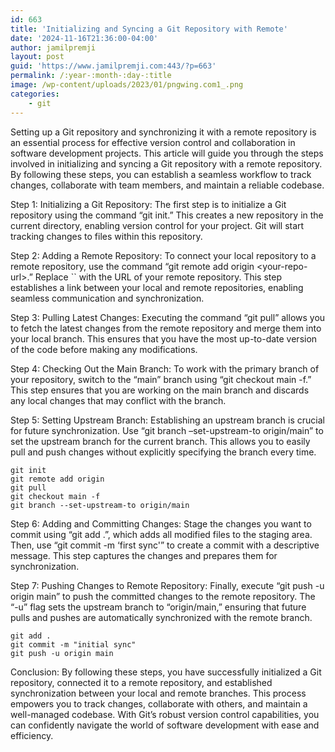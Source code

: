```yaml
---
id: 663
title: 'Initializing and Syncing a Git Repository with Remote'
date: '2024-11-16T21:36:00-04:00'
author: jamilpremji
layout: post
guid: 'https://www.jamilpremji.com:443/?p=663'
permalink: /:year-:month-:day-:title
image: /wp-content/uploads/2023/01/pngwing.com1_.png
categories:
    - git
---
```


Setting up a Git repository and synchronizing it with a remote repository is an essential process for effective version control and collaboration in software development projects. This article will guide you through the steps involved in initializing and syncing a Git repository with a remote repository. By following these steps, you can establish a seamless workflow to track changes, collaborate with team members, and maintain a reliable codebase.

Step 1: Initializing a Git Repository: The first step is to initialize a Git repository using the command “git init.” This creates a new repository in the current directory, enabling version control for your project. Git will start tracking changes to files within this repository.

Step 2: Adding a Remote Repository: To connect your local repository to a remote repository, use the command “git remote add origin &lt;your-repo-url&gt;.” Replace `` with the URL of your remote repository. This step establishes a link between your local and remote repositories, enabling seamless communication and synchronization.

Step 3: Pulling Latest Changes: Executing the command “git pull” allows you to fetch the latest changes from the remote repository and merge them into your local branch. This ensures that you have the most up-to-date version of the code before making any modifications.

Step 4: Checking Out the Main Branch: To work with the primary branch of your repository, switch to the “main” branch using “git checkout main -f.” This step ensures that you are working on the main branch and discards any local changes that may conflict with the branch.

Step 5: Setting Upstream Branch: Establishing an upstream branch is crucial for future synchronization. Use “git branch –set-upstream-to origin/main” to set the upstream branch for the current branch. This allows you to easily pull and push changes without explicitly specifying the branch every time.

```
git init
git remote add origin 
git pull
git checkout main -f
git branch --set-upstream-to origin/main
```

Step 6: Adding and Committing Changes: Stage the changes you want to commit using “git add .”, which adds all modified files to the staging area. Then, use “git commit -m ‘first sync'” to create a commit with a descriptive message. This step captures the changes and prepares them for synchronization.

Step 7: Pushing Changes to Remote Repository: Finally, execute “git push -u origin main” to push the committed changes to the remote repository. The “-u” flag sets the upstream branch to “origin/main,” ensuring that future pulls and pushes are automatically synchronized with the remote branch.

```
git add .
git commit -m "initial sync"
git push -u origin main
```

Conclusion: By following these steps, you have successfully initialized a Git repository, connected it to a remote repository, and established synchronization between your local and remote branches. This process empowers you to track changes, collaborate with others, and maintain a well-managed codebase. With Git’s robust version control capabilities, you can confidently navigate the world of software development with ease and efficiency.